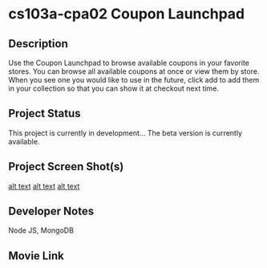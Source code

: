 # cs103a-cpa02 Coupon Launchpad

## Description

Use the Coupon Launchpad to browse available coupons in your favorite stores. You can browse all available coupons at once or view them by store. When you see one you would like to use in the future, click add to add them in your collection so that you can show it at checkout next time. 

## Project Status

This project is currently in development... The beta version is currently available.

## Project Screen Shot(s)

<!-- ![alt text](https://github.com/Yiwen789/Habitat/blob/main/assets/demo1.png?raw=true)
![alt text](https://github.com/Yiwen789/Habitat/blob/main/assets/demo2.png?raw=true)
![alt text](https://github.com/Yiwen789/Habitat/blob/main/assets/demo3.png?raw=true) -->

[alt text](https://github.com/Yiwen789/cs103a-cpa02/blob/main/public/images/demo1.png?raw=true)
[alt text](https://github.com/Yiwen789/cs103a-cpa02/blob/main/public/images/demo2.png?raw=true)
[alt text](https://github.com/Yiwen789/cs103a-cpa02/blob/main/public/images/demo3.png?raw=true) 


## Developer Notes

Node JS, MongoDB

## Movie Link

